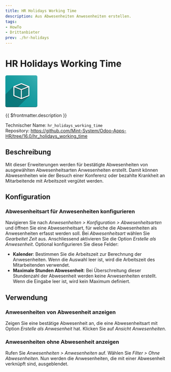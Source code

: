 ```yaml
---
title: HR Holidays Working Time
description: Aus Abwesenheiten Anwesenheiten erstellen.
tags:
- HowTo
- Drittanbieter
prev: ./hr-holidays
---
```

# HR Holidays Working Time
![icon_oms_box](attachments/icon_oms_box.png)

{{ $frontmatter.description }}

Technischer Name: `hr_holidays_working_time`\
Repository: <https://github.com/Mint-System/Odoo-Apps-HR/tree/16.0/hr_holidays_working_time>

## Beschreibung

Mit dieser Erweiterungen werden für bestätigte Abwesenheiten von ausgewählten Abwesenheitsarten Anwesenheiten erstellt. Damit können Abwesenheiten wie der Besuch einer Konferenz oder bezahlte Krankheit an Mitarbeitende mit Arbeitszeit vergütet werden. 

## Konfiguration

### Abwesenheitsart für Anwesenheiten konfigurieren

Navigieren Sie nach *Anwesenheiten > Konfiguration > Abwesenheitsarten* und öffnen Sie eine Abwesenheitsart, für welche die Abwesenheiten als Anwesenheiten erfasst werden soll. Bei *Abwesenheitsart* wählen Sie *Gearbeitet Zeit* aus. Anschliessend aktivieren Sie die Option *Erstelle als Anwesenheit*. Optional konfigurieren Sie diese Felder:

* **Kalender**: Bestimmen Sie die Arbeitszeit zur Berechnung der Anwesenheiten. Wenn die Auswahl leer ist, wird die Arbeitszeit des Mitarbeitenden verwendet.
* **Maximale Stunden Abwesenheit**: Bei Überschreitung dieser Stundenzahl der Abwesenheit werden keine Anwesenheiten erstellt. Wenn die Eingabe leer ist, wird kein Maximum definiert.

## Verwendung

### Anwesenheiten von Abwesenheit anzeigen

Zeigen Sie eine bestätige Abwesenheit an, die eine Abwesenheitsart mit Option *Erstelle als Anwesenheit* hat. Klicken Sie auf *Ansicht Anwesenheiten*.

### Anwesenheiten ohne Abwesenheit anzeigen

Rufen Sie *Anwesenheiten > Anwesenheiten* auf. Wählen Sie *Filter > Ohne Abwesenheiten*. Nun werden die Anwesenheiten, die mit einer Abwesenheit verknüpft sind, ausgeblendet.
